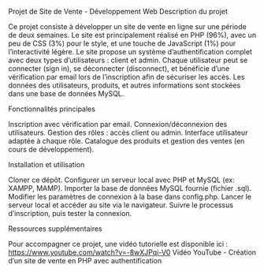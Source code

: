 Projet de Site de Vente - Développement Web
Description du projet

Ce projet consiste à développer un site de vente en ligne sur une période de deux semaines. Le site est principalement réalisé en PHP (96%), avec un peu de CSS (3%) pour le style, et une touche de JavaScript (1%) pour l’interactivité légère.
Le site propose un système d’authentification complet avec deux types d’utilisateurs : client et admin. Chaque utilisateur peut se connecter (sign in), se déconnecter (disconnect), et bénéficie d’une vérification par email lors de l’inscription afin de sécuriser les accès.
Les données des utilisateurs, produits, et autres informations sont stockées dans une base de données MySQL.


Fonctionnalités principales

Inscription avec vérification par email.
Connexion/déconnexion des utilisateurs.
Gestion des rôles : accès client ou admin.
Interface utilisateur adaptée à chaque rôle.
Catalogue des produits et gestion des ventes (en cours de développement).

Installation et utilisation

Cloner ce dépôt.
Configurer un serveur local avec PHP et MySQL (ex: XAMPP, MAMP).
Importer la base de données MySQL fournie (fichier .sql).
Modifier les paramètres de connexion à la base dans config.php.
Lancer le serveur local et accéder au site via le navigateur.
Suivre le processus d’inscription, puis tester la connexion.

Ressources supplémentaires

Pour accompagner ce projet, une vidéo tutorielle est disponible ici : https://www.youtube.com/watch?v=-8wXJPqi-V0
Vidéo YouTube - Création d’un site de vente en PHP avec authentification
